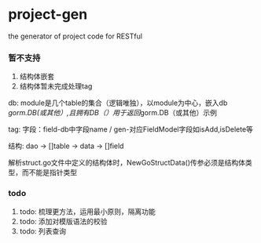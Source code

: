 # project-gen
the generator of project code for RESTful

### 暂不支持
1. 结构体嵌套
2. 结构体暂未完成处理tag

db: module是几个table的集合（逻辑唯独），以module为中心，嵌入db *gorm.DB(或其他）,且拥有DB（）用于返回*gorm.DB（或其他）示例

tag: 字段：field-db中字段name / gen-对应FieldModel字段如isAdd,isDelete等

结构: dao -> []table -> data -> []field

解析struct.go文件中定义的结构体时，NewGoStructData()传参必须是结构体类型，而不能是指针类型

### todo
1. todo: 梳理更方法，运用最小原则，隔离功能
3. todo: 添加对模版语法的校验
4. todo: 列表查询